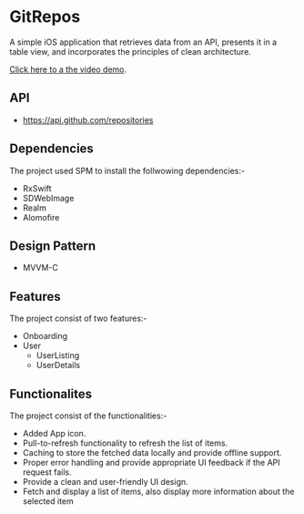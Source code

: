 # GitRepos
A simple iOS application that retrieves data from an API, presents it in a table view, and incorporates the principles of clean architecture.

[Click here to a the video demo](https://pub.dev).

## API
- https://api.github.com/repositories

## Dependencies
The project used SPM to install the follwowing dependencies:-
- RxSwift
- SDWebImage
- Realm
- Alomofire


## Design Pattern
- MVVM-C

## Features
The project consist of two features:-
- Onboarding
- User
    - UserListing
    - UserDetails
    
## Functionalites
The project consist of the functionalities:-
- Added App icon.
- Pull-to-refresh functionality to refresh the list of items.
- Caching to store the fetched data locally and provide offline
support.
- Proper error handling and provide appropriate UI feedback if
the API request fails.
- Provide a clean and user-friendly UI design.
- Fetch and display a list of items, also display more information about the selected item

